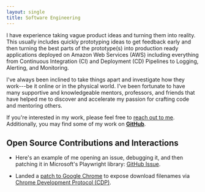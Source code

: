 ```yaml
---
layout: single
title: Software Engineering
---
```


I have experience taking vague product ideas and turning them into reality. This
usually includes quickly prototyping ideas to get feedback early and then
turning the best parts of the prototype(s) into production ready applications
deployed on Amazon Web Services (AWS) including everything from Continuous
Integration (CI) and Deployment (CD) Pipelines to Logging, Alerting, and
Monitoring.

I've always been inclined to take things apart and investigate how they work---be
it online or in the physical world. I've been fortunate to have many supportive
and knowledgeable mentors, professors, and friends that have helped me to discover
and accelerate my passion for crafting code and mentoring others.

If you're interested in my work, please feel free to [reach out to
me](/contact/). Additionally, you may find some of my work on [__GitHub__][1].

## Open Source Contributions and Interactions

* Here's an example of me opening an issue, debugging it, and then patching it
  in Microsoft's Playwright library: [GitHub Issue](https://github.com/microsoft/playwright/issues/1777#issuecomment-618011447).

* Landed a [patch to Google Chrome](https://chromium.googlesource.com/chromium/src.git/+/0900dee8e2001c70da70f446a717e99430e87e39)
  to expose download filenames via [Chrome Development Protocol (CDP)](https://chromedevtools.github.io/devtools-protocol/tot/Page/#event-downloadWillBegin).

[1]: https://github.com/rwoll/
